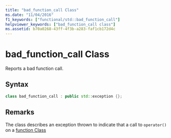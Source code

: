 ```yaml
---
title: "bad_function_call Class"
ms.date: "11/04/2016"
f1_keywords: ["functional/std::bad_function_call"]
helpviewer_keywords: ["bad_function_call class"]
ms.assetid: b70a0268-43ff-4f3b-a283-faf1cb172d4c
---
```

# bad_function_call Class

Reports a bad function call.

## Syntax

```cpp
class bad_function_call : public std::exception {};
```

## Remarks

The class describes an exception thrown to indicate that a call to `operator()` on a [function Class](../standard-library/function-class.md)
